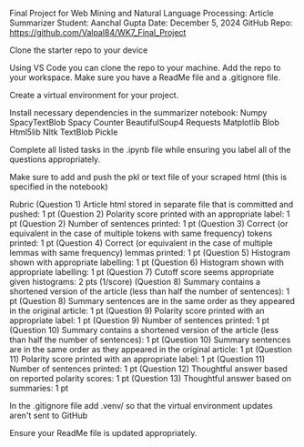 Final Project for Web Mining and Natural Language Processing: Article Summarizer
Student: Aanchal Gupta
Date: December 5, 2024 
GitHub Repo: https://github.com/Valpal84/WK7_Final_Project

Clone the starter repo to your device

Using VS Code you can clone the repo to your machine. Add the repo to your workspace. Make sure you have a ReadMe file and a .gitignore file.

Create a virtual environment for your project.

Install necessary dependencies in the summarizer notebook: Numpy SpacyTextBlob Spacy Counter BeautifulSoup4 Requests Matplotlib Blob Html5lib Nltk TextBlob Pickle

Complete all listed tasks in the .ipynb file while ensuring you label all of the questions appropriately.

Make sure to add and push the pkl or text file of your scraped html (this is specified in the notebook)

Rubric
(Question 1) Article html stored in separate file that is committed and pushed: 1 pt
(Question 2) Polarity score printed with an appropriate label: 1 pt
(Question 2) Number of sentences printed: 1 pt
(Question 3) Correct (or equivalent in the case of multiple tokens with same frequency) tokens printed: 1 pt
(Question 4) Correct (or equivalent in the case of multiple lemmas with same frequency) lemmas printed: 1 pt
(Question 5) Histogram shown with appropriate labelling: 1 pt
(Question 6) Histogram shown with appropriate labelling: 1 pt
(Question 7) Cutoff score seems appropriate given histograms: 2 pts (1/score)
(Question 8) Summary contains a shortened version of the article (less than half the number of sentences): 1 pt
(Question 8) Summary sentences are in the same order as they appeared in the original article: 1 pt
(Question 9) Polarity score printed with an appropriate label: 1 pt
(Question 9) Number of sentences printed: 1 pt
(Question 10) Summary contains a shortened version of the article (less than half the number of sentences): 1 pt
(Question 10) Summary sentences are in the same order as they appeared in the original article: 1 pt
(Question 11) Polarity score printed with an appropriate label: 1 pt
(Question 11) Number of sentences printed: 1 pt
(Question 12) Thoughtful answer based on reported polarity scores: 1 pt
(Question 13) Thoughtful answer based on summaries: 1 pt


In the .gitignore file add .venv/ so that the virtual environment updates aren't sent to GitHub

Ensure your ReadMe file is updated appropriately.